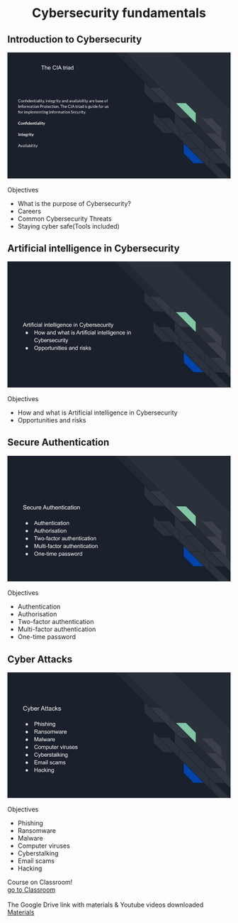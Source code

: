 <h1 align="center">Cybersecurity fundamentals</h1>

## Introduction to Cybersecurity

![img1](https://github.com/eliza-ttt/Cybersecurity-fundamentals/blob/main/image12.jpg?raw=true)<br>

Objectives<br>

- What is the purpose of Cybersecurity?
- Careers
- Common Cybersecurity Threats
- Staying cyber safe(Tools included)

## Artificial intelligence in Cybersecurity

![img1](https://github.com/eliza-ttt/Cybersecurity-fundamentals/blob/main/image15.jpg?raw=true)<br>

Objectives<br>

- How and what is Artificial intelligence in Cybersecurity
- Opportunities and risks


## Secure Authentication

![img1](https://github.com/eliza-ttt/Cybersecurity-fundamentals/blob/main/image13.jpg?raw=true)<br>

Objectives<br>
 
- Authentication
- Authorisation
- Two-factor authentication
- Multi-factor authentication
- One-time password


## Cyber Attacks<br>
![img1](https://github.com/eliza-ttt/Cybersecurity-fundamentals/blob/main/image14.jpg?raw=true)<br>

Objectives<br>

- Phishing
- Ransomware
- Malware
- Computer viruses
- Cyberstalking
- Email scams
- Hacking


Course on Classroom!
<br>
[go to Classroom](https://classroom.google.com/c/Njk0MTkzNTE1MDUz?cjc=arnqvop)
<br>
<br>
The Google Drive link with materials & Youtube videos downloaded
<br>
[Materials](https://drive.google.com/drive/folders/1_E7yqKwl6tF1W-TnlVkbskjmqKM9aubc?usp=sharing)
<br>
